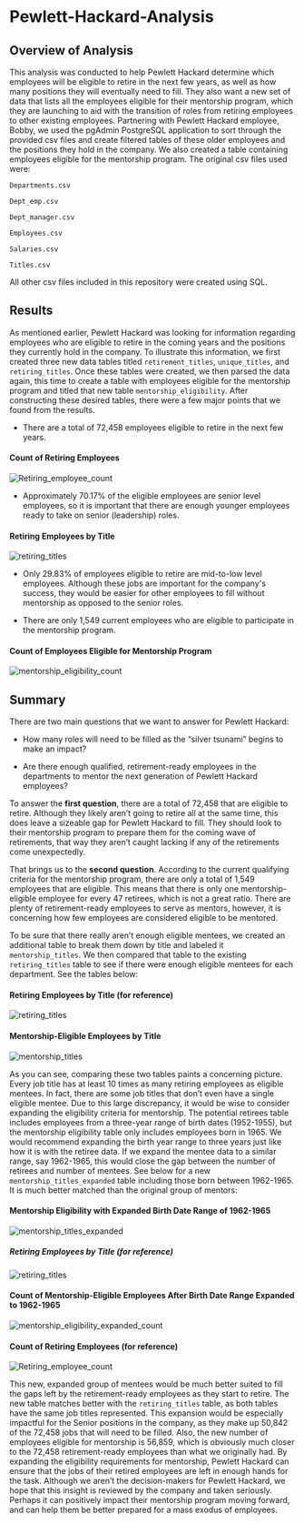 # Pewlett-Hackard-Analysis
## Overview of Analysis 

This analysis was conducted to help Pewlett Hackard determine which employees will be eligible to retire in the next few years, as well as how many positions they will eventually need to fill. They also want a new set of data that lists all the employees eligible for their mentorship program, which they are launching to aid with the transition of roles from retiring employees to other existing employees. Partnering with Pewlett Hackard employee, Bobby, we used the pgAdmin PostgreSQL application to sort through the provided csv files and create filtered tables of these older employees and the positions they hold in the company. We also created a table containing employees eligible for the mentorship program. The original csv files used were: 

`Departments.csv` 

`Dept_emp.csv` 

`Dept_manager.csv` 

`Employees.csv` 

`Salaries.csv` 

`Titles.csv` 

All other csv files included in this repository were created using SQL. 



## Results 

As mentioned earlier, Pewlett Hackard was looking for information regarding employees who are eligible to retire in the coming years and the positions they currently hold in the company. To illustrate this information, we first created three new data tables titled `retirement_titles`, `unique_titles`, and `retiring_titles`. Once these tables were created, we then parsed the data again, this time to create a table with employees eligible for the mentorship program and titled that new table `mentorship_eligibility`. After constructing these desired tables, there were a few major points that we found from the results. 

- There are a total of 72,458 employees eligible to retire in the next few years. 

#### Count of Retiring Employees

![Retiring_employee_count](https://user-images.githubusercontent.com/94764735/153480204-ea1defb9-c748-4283-96c6-d99609eeab66.png)

- Approximately 70.17% of the eligible employees are senior level employees, so it is important that there are enough younger employees ready to take on senior (leadership) roles.

#### Retiring Employees by Title

![retiring_titles](https://user-images.githubusercontent.com/94764735/153480238-6b9ba134-a553-43ed-97cf-0304e088e9d2.png)

- Only 29.83% of employees eligible to retire are mid-to-low level employees. Although these jobs are important for the company's success, they would be easier for other employees to fill without mentorship as opposed to the senior roles.

- There are only 1,549 current employees who are eligible to participate in the mentorship program. 

#### Count of Employees Eligible for Mentorship Program

![mentorship_eligibility_count](https://user-images.githubusercontent.com/94764735/153480324-9d01f60c-4226-4c59-bdf7-822d495be2a3.png)
  

## Summary 

There are two main questions that we want to answer for Pewlett Hackard: 

- How many roles will need to be filled as the “silver tsunami” begins to make an impact? 

- Are there enough qualified, retirement-ready employees in the departments to mentor the next generation of Pewlett Hackard employees? 

To answer the **first question**, there are a total of 72,458 that are eligible to retire. Although they likely aren’t going to retire all at the same time, this does leave a sizeable gap for Pewlett Hackard to fill. They should look to their mentorship program to prepare them for the coming wave of retirements, that way they aren’t caught lacking if any of the retirements come unexpectedly.  

That brings us to the **second question**. According to the current qualifying criteria for the mentorship program, there are only a total of 1,549 employees that are eligible. This means that there is only one mentorship-eligible employee for every 47 retirees, which is not a great ratio. There are plenty of retirement-ready employees to serve as mentors, however, it is concerning how few employees are considered eligible to be mentored.  

 
To be sure that there really aren’t enough eligible mentees, we created an additional table to break them down by title and labeled it `mentorship_titles`. We then compared that table to the existing `retiring_titles` table to see if there were enough eligible mentees for each department. See the tables below: 

#### Retiring Employees by Title (for reference)

![retiring_titles](https://user-images.githubusercontent.com/94764735/153480348-f71ca7d4-40fd-45e5-bcc0-86cb7722e171.png)

#### Mentorship-Eligible Employees by Title

![mentorship_titles](https://user-images.githubusercontent.com/94764735/153481399-9d46d4c8-8bb5-478e-b376-aec67d2d0aa0.png)


As you can see, comparing these two tables paints a concerning picture. Every job title has at least 10 times as many retiring employees as eligible mentees. In fact, there are some job titles that don’t even have a single eligible mentee. Due to this large discrepancy, it would be wise to consider expanding the eligibility criteria for mentorship. The potential retirees table includes employees from a three-year range of birth dates (1952-1955), but the mentorship eligibility table only includes employees born in 1965. We would recommend expanding the birth year range to three years just like how it is with the retiree data. If we expand the mentee data to a similar range, say 1962-1965, this would close the gap between the number of retirees and number of mentees. See below for a new `mentorship_titles_expanded` table including those born between 1962-1965. It is much better matched than the original group of mentors: 

#### Mentorship Eligibility with Expanded Birth Date Range of 1962-1965

![mentorship_titles_expanded](https://user-images.githubusercontent.com/94764735/153481037-4ccf6633-6703-4d42-8dc5-a323e3d8ced0.png)

##### Retiring Employees by Title (for reference)

![retiring_titles](https://user-images.githubusercontent.com/94764735/153480430-3df85ce0-14a9-4f97-9d3f-5a983a026400.png)

#### Count of Mentorship-Eligible Employees After Birth Date Range Expanded to 1962-1965

![mentorship_eligibility_expanded_count](https://user-images.githubusercontent.com/94764735/153481096-6def6b65-35b7-401b-bb39-0d274e0c2889.png)

#### Count of Retiring Employees (for reference)

![Retiring_employee_count](https://user-images.githubusercontent.com/94764735/153480204-ea1defb9-c748-4283-96c6-d99609eeab66.png)

This new, expanded group of mentees would be much better suited to fill the gaps left by the retirement-ready employees as they start to retire. The new table matches better with the `retiring_titles` table, as both tables have the same job titles represented. This expansion would be especially impactful for the Senior positions in the company, as they make up 50,842 of the 72,458 jobs that will need to be filled. Also, the new number of employees eligible for mentorship is 56,859, which is obviously much closer to the 72,458 retirement-ready employees than what we originally had. By expanding the eligibility requirements for mentorship, Pewlett Hackard can ensure that the jobs of their retired employees are left in enough hands for the task. Although we aren’t the decision-makers for Pewlett Hackard, we hope that this insight is reviewed by the company and taken seriously. Perhaps it can positively impact their mentorship program moving forward, and can help them be better prepared for a mass exodus of employees. 
